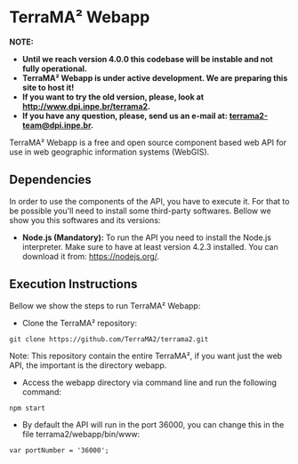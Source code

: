 # TerraMA² Webapp

**NOTE:**
* **Until we reach version 4.0.0 this codebase will be instable and not fully operational.**
* **TerraMA² Webapp is under active development. We are preparing this site to host it!**
* **If you want to try the old version, please, look at http://www.dpi.inpe.br/terrama2.**
* **If you have any question, please, send us an e-mail at: terrama2-team@dpi.inpe.br.**

TerraMA² Webapp is a free and open source component based web API for use in web geographic information systems (WebGIS).

## Dependencies

In order to use the components of the API, you have to execute it. For that to be possible you'll need to install some third-party softwares. Bellow we show you this softwares and its versions:

- **Node.js (Mandatory):** To run the API you need to install the Node.js interpreter. Make sure to have at least version 4.2.3 installed. You can download it from: https://nodejs.org/.

## Execution Instructions

Bellow we show the steps to run TerraMA² Webapp:

- Clone the TerraMA² repository:

```
git clone https://github.com/TerraMA2/terrama2.git
```

  Note: This repository contain the entire TerraMA², if you want just the web API, the important is the directory webapp.

- Access the webapp directory via command line and run the following command:

```
npm start
```

- By default the API will run in the port 36000, you can change this in the file terrama2/webapp/bin/www:

```
var portNumber = '36000';
```
